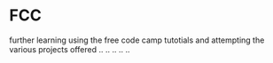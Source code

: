# FCC
further learning using the free code camp tutotials and attempting the various projects offered
..
..
..
..
..
